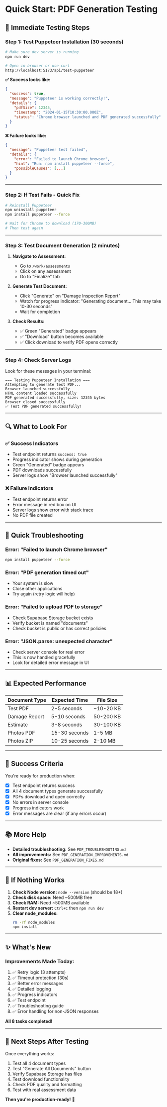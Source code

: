# Quick Start: PDF Generation Testing

## 🚀 Immediate Testing Steps

### Step 1: Test Puppeteer Installation (30 seconds)

```bash
# Make sure dev server is running
npm run dev

# Open in browser or use curl
http://localhost:5173/api/test-puppeteer
```

**✅ Success looks like:**
```json
{
  "success": true,
  "message": "Puppeteer is working correctly!",
  "details": {
    "pdfSize": 12345,
    "timestamp": "2024-01-15T10:30:00.000Z",
    "status": "Chrome browser launched and PDF generated successfully"
  }
}
```

**❌ Failure looks like:**
```json
{
  "message": "Puppeteer test failed",
  "details": {
    "error": "Failed to launch Chrome browser",
    "hint": "Run: npm install puppeteer --force",
    "possibleCauses": [...]
  }
}
```

---

### Step 2: If Test Fails - Quick Fix

```bash
# Reinstall Puppeteer
npm uninstall puppeteer
npm install puppeteer --force

# Wait for Chrome to download (170-300MB)
# Then test again
```

---

### Step 3: Test Document Generation (2 minutes)

1. **Navigate to Assessment:**
   - Go to `/work/assessments`
   - Click on any assessment
   - Go to "Finalize" tab

2. **Generate Test Document:**
   - Click "Generate" on "Damage Inspection Report"
   - Watch for progress indicator: "Generating document... This may take 10-30 seconds"
   - Wait for completion

3. **Check Results:**
   - ✅ Green "Generated" badge appears
   - ✅ "Download" button becomes available
   - ✅ Click download to verify PDF opens correctly

---

### Step 4: Check Server Logs

Look for these messages in your terminal:

```
=== Testing Puppeteer Installation ===
Attempting to generate test PDF...
Browser launched successfully
HTML content loaded successfully
PDF generated successfully, size: 12345 bytes
Browser closed successfully
✅ Test PDF generated successfully!
```

---

## 🔍 What to Look For

### ✅ Success Indicators
- Test endpoint returns `success: true`
- Progress indicator shows during generation
- Green "Generated" badge appears
- PDF downloads successfully
- Server logs show "Browser launched successfully"

### ❌ Failure Indicators
- Test endpoint returns error
- Error message in red box on UI
- Server logs show error with stack trace
- No PDF file created

---

## 🐛 Quick Troubleshooting

### Error: "Failed to launch Chrome browser"
```bash
npm install puppeteer --force
```

### Error: "PDF generation timed out"
- Your system is slow
- Close other applications
- Try again (retry logic will help)

### Error: "Failed to upload PDF to storage"
- Check Supabase Storage bucket exists
- Verify bucket is named "documents"
- Check bucket is public or has correct policies

### Error: "JSON.parse: unexpected character"
- Check server console for real error
- This is now handled gracefully
- Look for detailed error message in UI

---

## 📊 Expected Performance

| Document Type | Expected Time | File Size |
|--------------|---------------|-----------|
| Test PDF | 2-5 seconds | ~10-20 KB |
| Damage Report | 5-10 seconds | 50-200 KB |
| Estimate | 3-8 seconds | 30-100 KB |
| Photos PDF | 15-30 seconds | 1-5 MB |
| Photos ZIP | 10-25 seconds | 2-10 MB |

---

## 🎯 Success Criteria

You're ready for production when:

- [x] Test endpoint returns success
- [x] All 4 document types generate successfully
- [x] PDFs download and open correctly
- [x] No errors in server console
- [x] Progress indicators work
- [x] Error messages are clear (if any errors occur)

---

## 📚 More Help

- **Detailed troubleshooting:** See `PDF_TROUBLESHOOTING.md`
- **All improvements:** See `PDF_GENERATION_IMPROVEMENTS.md`
- **Original fixes:** See `PDF_GENERATION_FIXES.md`

---

## 🚨 If Nothing Works

1. **Check Node version:** `node --version` (should be 18+)
2. **Check disk space:** Need ~500MB free
3. **Check RAM:** Need ~500MB available
4. **Restart dev server:** `Ctrl+C` then `npm run dev`
5. **Clear node_modules:** 
   ```bash
   rm -rf node_modules
   npm install
   ```

---

## ✨ What's New

### Improvements Made Today:
1. ✅ Retry logic (3 attempts)
2. ✅ Timeout protection (30s)
3. ✅ Better error messages
4. ✅ Detailed logging
5. ✅ Progress indicators
6. ✅ Test endpoint
7. ✅ Troubleshooting guide
8. ✅ Error handling for non-JSON responses

**All 8 tasks completed!**

---

## 🎉 Next Steps After Testing

Once everything works:

1. Test all 4 document types
2. Test "Generate All Documents" button
3. Verify Supabase Storage has files
4. Test download functionality
5. Check PDF quality and formatting
6. Test with real assessment data

**Then you're production-ready!** 🚀


